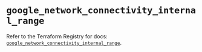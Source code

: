 # `google_network_connectivity_internal_range`

Refer to the Terraform Registry for docs: [`google_network_connectivity_internal_range`](https://registry.terraform.io/providers/hashicorp/google/6.20.0/docs/resources/network_connectivity_internal_range).
